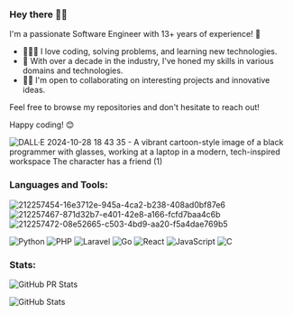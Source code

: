 ### Hey there 👋🏾

I'm a passionate Software Engineer with 13+ years of experience! 🚀

- 👨🏾‍💻 I love coding, solving problems, and learning new technologies.
- 💼 With over a decade in the industry, I've honed my skills in various domains and technologies.
- 🤝🏾 I'm open to collaborating on interesting projects and innovative ideas.

Feel free to browse my repositories and don't hesitate to reach out!

Happy coding! 😊

![DALL·E 2024-10-28 18 43 35 - A vibrant cartoon-style image of a black programmer with glasses, working at a laptop in a modern, tech-inspired workspace  The character has a friend (1)](https://github.com/user-attachments/assets/3091824a-c529-42d1-a6ca-5512ffcd79e3)

 ### Languages and Tools:
 ![212257454-16e3712e-945a-4ca2-b238-408ad0bf87e6](https://github.com/user-attachments/assets/ba426fbe-0a82-4f8e-9bab-f2ce4f7c9218)
 ![212257467-871d32b7-e401-42e8-a166-fcfd7baa4c6b](https://github.com/user-attachments/assets/de56bbb4-de36-4198-ad2c-22db40a35ff6)
 ![212257472-08e52665-c503-4bd9-aa20-f5a4dae769b5](https://github.com/user-attachments/assets/dec40366-d45f-448d-8f28-8b68ad9ec98f)

![Python](https://img.shields.io/badge/python-3670A0?style=for-the-badge&logo=python&logoColor=ffdd54)
![PHP](https://img.shields.io/badge/php-%23777BB4.svg?style=for-the-badge&logo=php&logoColor=white)
![Laravel](https://img.shields.io/badge/laravel-%23FF2D20.svg?style=for-the-badge&logo=laravel&logoColor=white)
![Go](https://img.shields.io/badge/go-%2300ADD8.svg?style=for-the-badge&logo=go&logoColor=white)
![React](https://img.shields.io/badge/react-%2320232a.svg?style=for-the-badge&logo=react&logoColor=%2361DAFB)
![JavaScript](https://img.shields.io/badge/javascript-%23323330.svg?style=for-the-badge&logo=javascript&logoColor=%23F7DF1E)
![C](https://img.shields.io/badge/c-%23239120.svg?style=for-the-badge&logo=c&logoColor=white)

### Stats:
![GitHub PR Stats](https://github-readme-stats.vercel.app/api/top-langs/?username=schulerj89&theme=vue-dark&show_icons=true&hide_border=true&hide_progress=true)

![GitHub Stats](https://github-readme-streak-stats.herokuapp.com/?user=schulerj89&theme=tokyonight&hide_border=true&hide_total_contributions=true)
